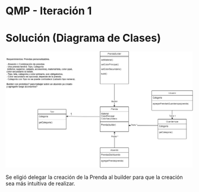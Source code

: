 QMP - Iteración 1
===========
Solución (Diagrama de Clases)
===========
<img src="https://github.com/FrancoPaesani/QMP/blob/main/QMP1.jpg"></img>


Se eligió delegar la creación de la Prenda al builder para que la creación sea más intuitiva de realizar.
